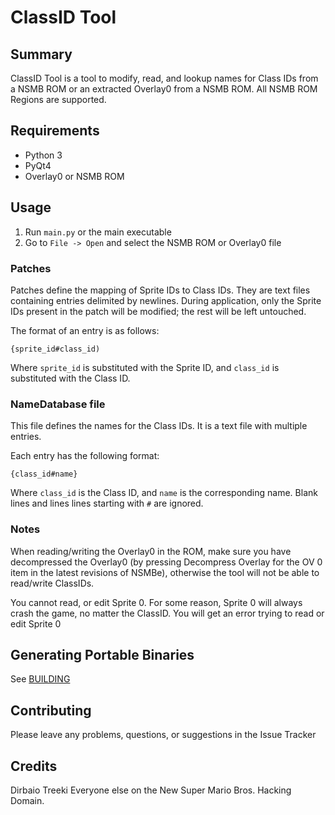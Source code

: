 ClassID Tool
============

Summary
-------
ClassID Tool is a tool to modify, read, and lookup names for Class IDs from a NSMB ROM or an extracted Overlay0 from a NSMB ROM. All NSMB ROM Regions are supported.

Requirements
------------
* Python 3
* PyQt4
* Overlay0 or NSMB ROM

Usage
-----
1. Run `main.py` or the main executable
2. Go to `File -> Open` and select the NSMB ROM or Overlay0 file

### Patches
Patches define the mapping of Sprite IDs to Class IDs. They are text files containing entries delimited by newlines. During application, only the Sprite IDs present in the patch will be modified; the rest will be left untouched.

The format of an entry is as follows:
```
{sprite_id#class_id)
```
Where `sprite_id` is substituted with the Sprite ID, and `class_id` is substituted with the Class ID.

### NameDatabase file
This file defines the names for the Class IDs. It is a text file with multiple entries.

Each entry has the following format:
```
{class_id#name}
```
Where `class_id` is the Class ID, and `name` is the corresponding name. Blank lines and lines lines starting with `#` are ignored.

### Notes
When reading/writing the Overlay0 in the ROM, make sure you have decompressed the Overlay0 (by pressing Decompress Overlay for the OV 0 item in the latest revisions of NSMBe), otherwise the tool will not be able to read/write ClassIDs.

You cannot read, or edit Sprite 0. For some reason, Sprite 0 will always crash the game, no matter the ClassID. You will get an error trying to read or edit Sprite 0

Generating Portable Binaries
----------------------------
See [BUILDING](BUILDING.md)

Contributing
------------
Please leave any problems, questions, or suggestions in the Issue Tracker

Credits
-------
Dirbaio
Treeki
Everyone else on the New Super Mario Bros. Hacking Domain.
